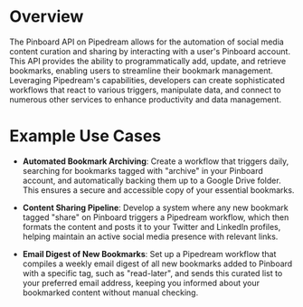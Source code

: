 # Overview

The Pinboard API on Pipedream allows for the automation of social media content curation and sharing by interacting with a user's Pinboard account. This API provides the ability to programmatically add, update, and retrieve bookmarks, enabling users to streamline their bookmark management. Leveraging Pipedream's capabilities, developers can create sophisticated workflows that react to various triggers, manipulate data, and connect to numerous other services to enhance productivity and data management.

# Example Use Cases

- **Automated Bookmark Archiving**: Create a workflow that triggers daily, searching for bookmarks tagged with "archive" in your Pinboard account, and automatically backing them up to a Google Drive folder. This ensures a secure and accessible copy of your essential bookmarks.

- **Content Sharing Pipeline**: Develop a system where any new bookmark tagged "share" on Pinboard triggers a Pipedream workflow, which then formats the content and posts it to your Twitter and LinkedIn profiles, helping maintain an active social media presence with relevant links.

- **Email Digest of New Bookmarks**: Set up a Pipedream workflow that compiles a weekly email digest of all new bookmarks added to Pinboard with a specific tag, such as "read-later", and sends this curated list to your preferred email address, keeping you informed about your bookmarked content without manual checking.

